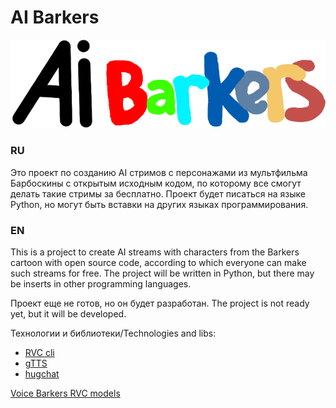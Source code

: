 # AI Barkers

![alt text](https://github.com/RomyxR/AI_Barkers/blob/main/AIB_LOGO.png?raw=true)

[](voices.wav)

### RU 
Это проект по созданию AI стримов с персонажами из мультфильма Барбоскины с открытым исходным кодом, по которому все смогут делать такие стримы за бесплатно. 
Проект будет писаться на языке Python, но могут быть вставки на других языках программирования.

### EN 
This is a project to create AI streams with characters from the Barkers cartoon with open source code, according to which everyone can make such streams for free.
The project will be written in Python, but there may be inserts in other programming languages.

Проект еще не готов, но он будет разработан.
The project is not ready yet, but it will be developed.

Технологии и библиотеки/Technologies and libs:
- [RVC cli](https://github.com/daswer123/rvc-python)
- [gTTS](https://github.com/pndurette/gTTS)
- [hugchat](https://github.com/Soulter/hugging-chat-api)

[Voice Barkers RVC models](https://huggingface.co/SuperRomanchik/Barkers_voice_pack)
